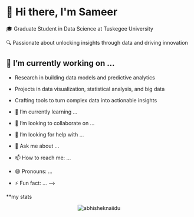 # 👋 Hi there, I'm Sameer
🎓 Graduate Student in Data Science at Tuskegee University

🔍 Passionate about unlocking insights through data and driving innovation

## 🔭 I’m currently working on ...

- Research in building data models and predictive analytics
- Projects in data visualization, statistical analysis, and big data
- Crafting tools to turn complex data into actionable insights

- 🌱 I’m currently learning ...
- 👯 I’m looking to collaborate on ...
- 🤔 I’m looking for help with ...
- 💬 Ask me about ...
- 📫 How to reach me: ...
- 😄 Pronouns: ...
- ⚡ Fun fact: ...
-->

**my stats
<p align="center"> <img src="https://github-readme-stats.vercel.app/api?username=sameeruddin00&show_icons=true&theme=gotham" alt="abhisheknaiidu" />

